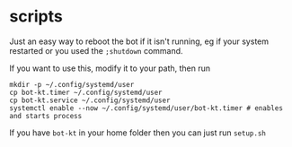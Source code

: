 # scripts
Just an easy way to reboot the bot if it isn't running, eg if your system restarted or you used the `;shutdown` command.

If you want to use this, modify it to your path, then run
```
mkdir -p ~/.config/systemd/user
cp bot-kt.timer ~/.config/systemd/user
cp bot-kt.service ~/.config/systemd/user
systemctl enable --now ~/.config/systemd/user/bot-kt.timer # enables and starts process
```

If you have `bot-kt` in your home folder then you can just run `setup.sh`
